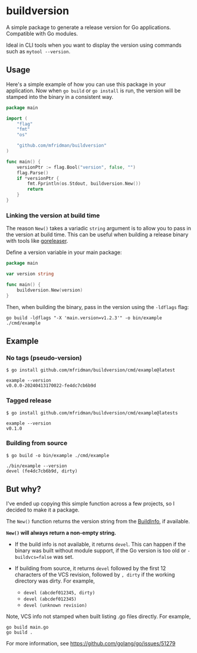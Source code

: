 # buildversion

A simple package to generate a release version for Go applications. Compatible with Go modules.

Ideal in CLI tools when you want to display the version using commands such as `mytool --version`.

## Usage

Here's a simple example of how you can use this package in your application. Now when `go build` or
`go install` is run, the version will be stamped into the binary in a consistent way.

```go
package main

import (
	"flag"
	"fmt"
	"os"

	"github.com/mfridman/buildversion"
)

func main() {
	versionPtr := flag.Bool("version", false, "")
	flag.Parse()
	if *versionPtr {
		fmt.Fprintln(os.Stdout, buildversion.New())
		return
	}
}
```

### Linking the version at build time

The reason `New()` takes a variadic `string` argument is to allow you to pass in the version at
build time. This can be useful when building a release binary with tools like
[goreleaser](https://goreleaser.com/).

Define a version variable in your main package:

```go
package main

var version string

func main() {
	buildversion.New(version)
}
```

Then, when building the binary, pass in the version using the `-ldflags` flag:

```
go build -ldflags "-X 'main.version=v1.2.3'" -o bin/example ./cmd/example
```

## Example

### No tags (pseudo-version)

```
$ go install github.com/mfridman/buildversion/cmd/example@latest

example --version
v0.0.0-20240413170022-fe4dc7cb6b9d
```

### Tagged release

```
$ go install github.com/mfridman/buildversion/cmd/example@latests

example --version
v0.1.0
```

### Building from source

```
$ go build -o bin/example ./cmd/example

./bin/example --version
devel (fe4dc7cb6b9d, dirty)
```

## But why?

I've ended up copying this simple function across a few projects, so I decided to make it a package.

The `New()` function returns the version string from the
[BuildInfo](https://pkg.go.dev/runtime/debug#BuildInfo), if available.

**`New()` will always return a non-empty string.**

- If the build info is not available, it returns `devel`. This can happen if the binary was built
  without module support, if the Go version is too old or `-buildvcs=false` was set.

- If building from source, it returns `devel` followed by the first 12 characters of the VCS
  revision, followed by `, dirty` if the working directory was dirty. For example,

  - `devel (abcdef012345, dirty)`
  - `devel (abcdef012345)`
  - `devel (unknown revision)`

Note, VCS info not stamped when built listing .go files directly. For example,

```
go build main.go
go build .
```

For more information, see https://github.com/golang/go/issues/51279
